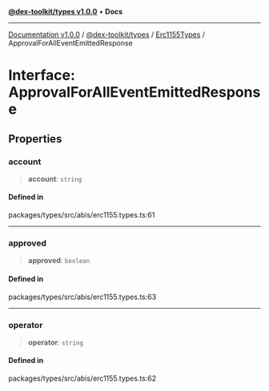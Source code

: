 [**@dex-toolkit/types v1.0.0**](../../../README.md) • **Docs**

***

[Documentation v1.0.0](../../../../../packages.md) / [@dex-toolkit/types](../../../README.md) / [Erc1155Types](../README.md) / ApprovalForAllEventEmittedResponse

# Interface: ApprovalForAllEventEmittedResponse

## Properties

### account

> **account**: `string`

#### Defined in

packages/types/src/abis/erc1155.types.ts:61

***

### approved

> **approved**: `boolean`

#### Defined in

packages/types/src/abis/erc1155.types.ts:63

***

### operator

> **operator**: `string`

#### Defined in

packages/types/src/abis/erc1155.types.ts:62
